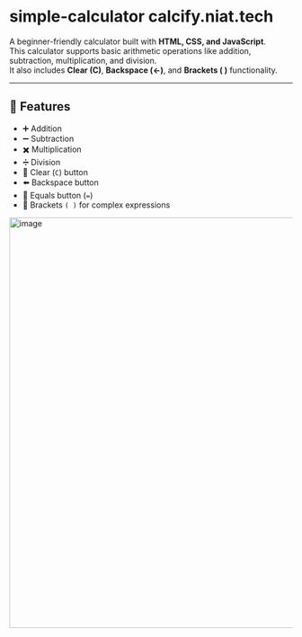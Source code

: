 # simple-calculator calcify.niat.tech

A beginner-friendly calculator built with **HTML, CSS, and JavaScript**.  
This calculator supports basic arithmetic operations like addition, subtraction, multiplication, and division.  
It also includes **Clear (C)**, **Backspace (←)**, and **Brackets ( )** functionality.

---

## 🚀 Features
- ➕ Addition  
- ➖ Subtraction  
- ✖️ Multiplication  
- ➗ Division  
- 🧹 Clear (`C`) button  
- ⬅️ Backspace button  
- 🟰 Equals button (`=`)  
- 🔢 Brackets `( )` for complex expressions  


<img width="594" height="731" alt="image" src="https://github.com/user-attachments/assets/b76e2c51-9542-4a95-b28b-e01925697719" />
